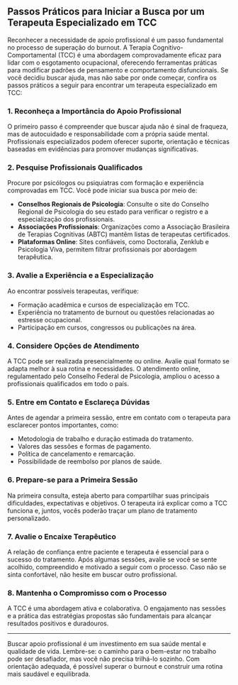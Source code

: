 
## Passos Práticos para Iniciar a Busca por um Terapeuta Especializado em TCC

Reconhecer a necessidade de apoio profissional é um passo fundamental no processo de superação do burnout. A Terapia Cognitivo-Comportamental (TCC) é uma abordagem comprovadamente eficaz para lidar com o esgotamento ocupacional, oferecendo ferramentas práticas para modificar padrões de pensamento e comportamento disfuncionais. Se você decidiu buscar ajuda, mas não sabe por onde começar, confira os passos práticos a seguir para encontrar um terapeuta especializado em TCC:

### 1. **Reconheça a Importância do Apoio Profissional**

O primeiro passo é compreender que buscar ajuda não é sinal de fraqueza, mas de autocuidado e responsabilidade com a própria saúde mental. Profissionais especializados podem oferecer suporte, orientação e técnicas baseadas em evidências para promover mudanças significativas.

### 2. **Pesquise Profissionais Qualificados**

Procure por psicólogos ou psiquiatras com formação e experiência comprovadas em TCC. Você pode iniciar sua busca por meio de:

- **Conselhos Regionais de Psicologia**: Consulte o site do Conselho Regional de Psicologia do seu estado para verificar o registro e a especialização dos profissionais.
- **Associações Profissionais**: Organizações como a Associação Brasileira de Terapias Cognitivas (ABTC) mantêm listas de terapeutas certificados.
- **Plataformas Online**: Sites confiáveis, como Doctoralia, Zenklub e Psicologia Viva, permitem filtrar profissionais por abordagem terapêutica.

### 3. **Avalie a Experiência e a Especialização**

Ao encontrar possíveis terapeutas, verifique:

- Formação acadêmica e cursos de especialização em TCC.
- Experiência no tratamento de burnout ou questões relacionadas ao estresse ocupacional.
- Participação em cursos, congressos ou publicações na área.

### 4. **Considere Opções de Atendimento**

A TCC pode ser realizada presencialmente ou online. Avalie qual formato se adapta melhor à sua rotina e necessidades. O atendimento online, regulamentado pelo Conselho Federal de Psicologia, ampliou o acesso a profissionais qualificados em todo o país.

### 5. **Entre em Contato e Esclareça Dúvidas**

Antes de agendar a primeira sessão, entre em contato com o terapeuta para esclarecer pontos importantes, como:

- Metodologia de trabalho e duração estimada do tratamento.
- Valores das sessões e formas de pagamento.
- Política de cancelamento e remarcação.
- Possibilidade de reembolso por planos de saúde.

### 6. **Prepare-se para a Primeira Sessão**

Na primeira consulta, esteja aberto para compartilhar suas principais dificuldades, expectativas e objetivos. O terapeuta irá explicar como a TCC funciona e, juntos, vocês poderão traçar um plano de tratamento personalizado.

### 7. **Avalie o Encaixe Terapêutico**

A relação de confiança entre paciente e terapeuta é essencial para o sucesso do tratamento. Após algumas sessões, avalie se você se sente acolhido, compreendido e motivado a seguir com o processo. Caso não se sinta confortável, não hesite em buscar outro profissional.

### 8. **Mantenha o Compromisso com o Processo**

A TCC é uma abordagem ativa e colaborativa. O engajamento nas sessões e a prática das estratégias propostas são fundamentais para alcançar resultados positivos e duradouros.

---

Buscar apoio profissional é um investimento em sua saúde mental e qualidade de vida. Lembre-se: o caminho para o bem-estar no trabalho pode ser desafiador, mas você não precisa trilhá-lo sozinho. Com orientação adequada, é possível superar o burnout e construir uma rotina mais saudável e equilibrada.
```
